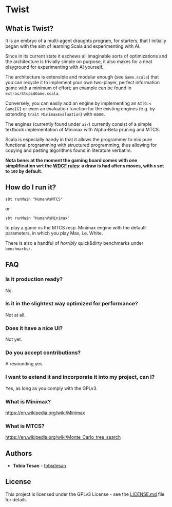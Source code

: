 # Twist

## What is Twist?

It is an embryo of a multi-agent draughts program, for starters, that
I initially began with the aim of learning Scala and experimenting
with AI.

Since in its current state it eschews all imaginable sorts of
optimizations and the architecture is trivially simple on purpose, it
also makes for a neat playground for experimenting with AI yourself.

The architecture is extensible and modular enough (see `Game.scala`)
that you can recycle it to implement your own two-player, perfect
information game with a minimum of effort; an example can be found in
`extras/StupidGame.scala`.

Conversely, you can easily add an engine by implementing an `AI[G:<
Game[G]` or even an evaluation function for the existing engines
(e.g. by extending `trait MinimaxEvaluation`) with ease.

The engines (currently found under `ai/`) currently consist of a
simple textbook implementation of Minimax with Alpha-Beta pruning and
MTCS.

Scala is especially handy in that it allows the programmer to mix pure
functional programming with structured programming, thus allowing for
copying and pasting algorithms found in literature verbatim.

**Nota bene: at the moment the gaming board comes with one
simplification wrt the [WDCF rules](http://www.wcdf.net/): a draw is
had after `n` moves, with `n` set to `100` by default.**


## How do I run it?

`sbt runMain "HumanVsMTCS"`

or

`sbt runMain "HumanVsMinimax"`

to play a game vs the MTCS resp. Minimax engine with the default
parameters, in which you play Max, i.e. White.

There is also a handful of _horribly_ quick&dirty benchmarks under
`benchmarks/`.

## FAQ
### Is it production ready?
No.
### Is it in the slightest way optimized for performance?
Not at all.
### Does it have a nice UI?
Not yet.
### Do you accept contributions?
A resounding yes.
### I want to extend it and incorporate it into my project, can I?
Yes, as long as you comply with the GPLv3.
### What is Minimax?
https://en.wikipedia.org/wiki/Minimax
### What is MTCS?
https://en.wikipedia.org/wiki/Monte_Carlo_tree_search

## Authors

* **Tobia Tesan** - [tobiatesan](https://github.com/tobiatesan)

## License

This project is licensed under the GPLv3 License - see the [LICENSE.md](LICENSE.md) file for details
